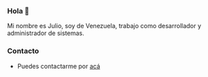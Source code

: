 ### Hola 👋

Mi nombre es Julio, soy de Venezuela, trabajo como desarrollador y administrador de sistemas.

### Contacto

* Puedes contactarme por [acá](https://forms.gle/U7rTe8S9qMwfCp7V8)


